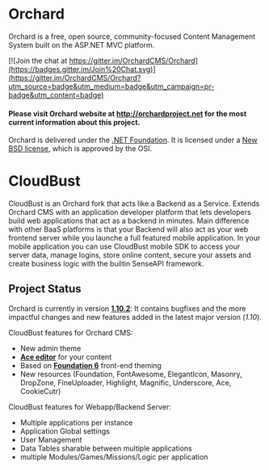 # Orchard

Orchard is a free, open source, community-focused Content Management System built on the ASP.NET MVC platform.

[![Join the chat at https://gitter.im/OrchardCMS/Orchard](https://badges.gitter.im/Join%20Chat.svg)](https://gitter.im/OrchardCMS/Orchard?utm_source=badge&utm_medium=badge&utm_campaign=pr-badge&utm_content=badge)

#### Please visit Orchard website at http://orchardproject.net for the most current information about this project.

Orchard is delivered under the [.NET Foundation](http://www.dotnetfoundation.org/orchard). It is licensed under a [New BSD license](http://www.opensource.org/licenses/bsd-license.php), which is approved by the OSI.

# CloudBust

CloudBust is an Orchard fork that acts like a Backend as a Service. Extends Orchard CMS with an application developer platform that lets developers build web applications that act as a backend in minutes. Main difference with other BaaS platforms is that your Backend will also act as your web frontend server while you launche a full featured mobile application. In your mobile application you can use CloudBust mobile SDK to access your server data, manage logins, store online content, secure your assets and create business logic with the builtin SenseAPI framework.


## Project Status

Orchard is currently in version **[1.10.2](https://github.com/OrchardCMS/Orchard/releases/tag/1.10.2)**: It contains bugfixes and the more impactful changes and new features added in the latest major version (*1.10*).

CloudBust features for Orchard CMS:

* New admin theme
* **[Ace editor](https://ace.c9.io/)** for your content
* Based on **[Foundation 6](https://foundation.zurb.com/)** front-end theming
* New resources (Foundation, FontAwesome, ElegantIcon, Masonry, DropZone, FineUploader, Highlight, Magnific, Underscore, Ace, CookieCutr)

CloudBust features for Webapp/Backend Server:

* Multiple applications per instance
* Application Global settings
* User Management
* Data Tables sharable between multiple applications
* multiple Modules/Games/Missions/Logic per application
